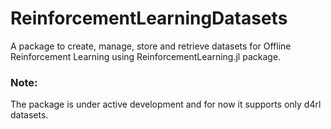 # ReinforcementLearningDatasets

A package to create, manage, store and retrieve datasets for Offline Reinforcement Learning using ReinforcementLearning.jl package.

### Note:

The package is under active development and for now it supports only d4rl datasets.